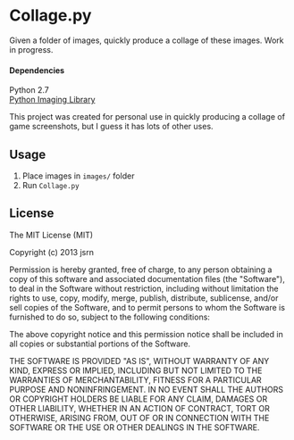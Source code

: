 # Collage.py

Given a folder of images, quickly produce a collage of these images. Work in progress.

#### Dependencies
Python 2.7  
[Python Imaging Library](http://www.pythonware.com/library/pil/handbook/index.htm)

This project was created for personal use in quickly producing a collage of game screenshots, but I guess it has lots of other uses.

## Usage

 1. Place images in `images/` folder
 2. Run `Collage.py`

## License

The MIT License (MIT)

Copyright (c) 2013 jsrn

Permission is hereby granted, free of charge, to any person obtaining a copy of
this software and associated documentation files (the "Software"), to deal in
the Software without restriction, including without limitation the rights to
use, copy, modify, merge, publish, distribute, sublicense, and/or sell copies of
the Software, and to permit persons to whom the Software is furnished to do so,
subject to the following conditions:

The above copyright notice and this permission notice shall be included in all
copies or substantial portions of the Software.

THE SOFTWARE IS PROVIDED "AS IS", WITHOUT WARRANTY OF ANY KIND, EXPRESS OR
IMPLIED, INCLUDING BUT NOT LIMITED TO THE WARRANTIES OF MERCHANTABILITY, FITNESS
FOR A PARTICULAR PURPOSE AND NONINFRINGEMENT. IN NO EVENT SHALL THE AUTHORS OR
COPYRIGHT HOLDERS BE LIABLE FOR ANY CLAIM, DAMAGES OR OTHER LIABILITY, WHETHER
IN AN ACTION OF CONTRACT, TORT OR OTHERWISE, ARISING FROM, OUT OF OR IN
CONNECTION WITH THE SOFTWARE OR THE USE OR OTHER DEALINGS IN THE SOFTWARE.